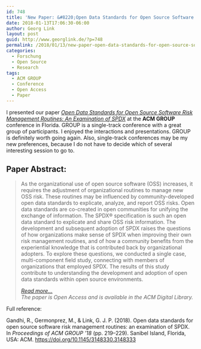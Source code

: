 ```yaml
---
id: 748
title: 'New Paper: &#8220;Open Data Standards for Open Source Software Risk Management Routines: An Examination of SPDX&#8221;'
date: 2018-01-13T17:06:30-06:00
author: Georg Link
layout: post
guid: http://www.georglink.de/?p=748
permalink: /2018/01/13/new-paper-open-data-standards-for-open-source-software-risk-management-routines-an-examination-of-spdx--748
categories:
  - Forschung
  - Open Source
  - Research
tags:
  - ACM GROUP
  - Conference
  - Open Access
  - Paper
---
```

I presented our paper _[Open Data Standards for Open Source Software Risk Management Routines: An Examination of SPDX](https://doi.org/10.1145/3148330.3148333)_ at the **ACM GROUP** conference in Florida. GROUP is a single-track conference with a great group of participants. I enjoyed the interactions and presentations. GROUP is definitely worth going again. Also, single-track conferences may be my new preferences, because I do not have to decide which of several interesting session to go to.  


## Paper Abstract:

<blockquote class="wp-block-quote">
  <p>
    As the organizational use of open source software (OSS) increases, it requires the adjustment of organizational routines to manage new OSS risk. These routines may be influenced by community-developed open data standards to explicate, analyze, and report OSS risks. Open data standards are co-created in open communities for unifying the exchange of information. The SPDX® specification is such an open data standard to explicate and share OSS risk information. The development and subsequent adoption of SPDX raises the questions of how organizations make sense of SPDX when improving their own risk management routines, and of how a community benefits from the experiential knowledge that is contributed back by organizational adopters. To explore these questions, we conducted a single case, multi-component field study, connecting with members of organizations that employed SPDX. The results of this study contribute to understanding the development and adoption of open data standards within open source environments.
  </p>
  
  <cite><a href="https://doi.org/10.1145/3148330.3148333">Read more&#8230;</a> <br />The paper is Open Access and is available in the ACM Digital Library.</cite>
</blockquote>

Full reference:  


Gandhi, R., Germonprez, M., & Link, G. J. P. (2018). Open data standards for open source software risk management routines: an examination of SPDX. In _Proceedings of ACM GROUP ’18_ (pp. 219–229). Sanibel Island, Florida, USA: ACM. <https://doi.org/10.1145/3148330.3148333>